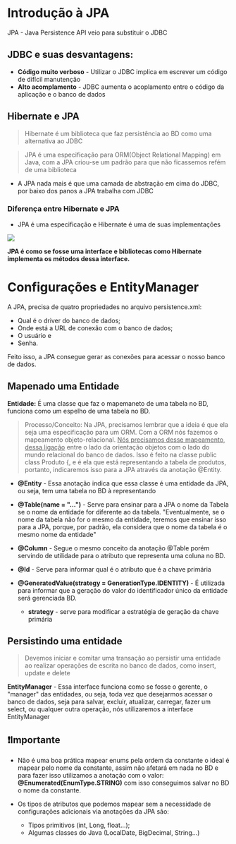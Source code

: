 # Introdução à JPA

JPA - Java Persistence API veio para substituir o JDBC

## JDBC e suas desvantagens:

- **Código muito verboso** - Utilizar o JDBC implica em escrever um código de difícil manutenção
- **Alto acomplamento** - JDBC aumenta o acoplamento entre o código da aplicação e o banco de dados

## Hibernate e JPA

> Hibernate é um biblioteca que faz persistência ao BD como uma alternativa ao JDBC

> JPA é uma especificação para ORM(Object Relational Mapping) em Java, com a JPA criou-se um padrão para que não
> ficassemos refém de uma biblioteca

- A JPA nada mais é que uma camada de abstração em cima do JDBC, por baixo dos panos a JPA trabalha com JDBC

### Diferença entre Hibernate e JPA

- JPA é uma especificação e Hibernate é uma de suas implementações

<image src="loja/image-jpa-implementacoes.png">

**JPA é como se fosse uma interface e bibliotecas como Hibernate implementa os métodos dessa interface.**

# Configurações e EntityManager

A JPA, precisa de quatro propriedades no arquivo persistence.xml:

- Qual é o driver do banco de dados;
- Onde está a URL de conexão com o banco de dados;
- O usuário e
- Senha.

Feito isso, a JPA consegue gerar as conexões para acessar o nosso banco de dados.

## Mapenado uma Entidade

**Entidade:** É uma classe que faz o mapemaneto de uma tabela no BD, funciona como um espelho de uma tabela no BD.

> Processo/Conceito: Na JPA, precisamos lembrar que a ideia é que ela seja uma especificação para um ORM. Com a ORM nós
> fazemos o mapeamento objeto-relacional. <u>Nós precisamos desse mapeamento, dessa ligação</u> entre o lado da
> orientação
> objetos com o lado do mundo relacional do banco de dados. Isso é feito na classe public class Produto {, e é ela que
> está representando a tabela de produtos, portanto, indicaremos isso para a JPA através da anotação @Entity.

- **@Entity** - Essa anotação indica que essa classe é uma entidade da JPA, ou seja, tem uma tabela no BD à
  representando


- **@Table(name = "...")** - Serve para ensinar para a JPA o nome da Tabela se o nome da entidade for diferente ao da
  tabela. "Eventualmente, se o nome da tabela não for o mesmo da entidade, teremos que ensinar isso para a JPA, porque,
  por padrão, ela considera que o nome da tabela é o mesmo nome da entidade"


- **@Column** - Segue o mesmo conceito da anotação @Table porém servindo de utilidade para o atributo que representa uma
  coluna no BD.


- **@Id** - Serve para informar qual é o atributo que é a chave primária


- **@GeneratedValue(strategy = GenerationType.IDENTITY)** - É utilizada para informar que a geração do valor do
  identificador único da entidade será gerenciada BD.
    - **strategy** - serve para modificar a estratégia de geração da chave primária

## Persistindo uma entidade

> Devemos iniciar e comitar uma transação ao persistir uma entidade ao realizar operações de escrita no banco de dados,
> como insert, update e delete


**EntityManager** - Essa interface funciona como se fosse o gerente, o "manager" das entidades, ou seja, toda vez que
desejarmos acessar o banco de dados, seja para salvar, excluir, atualizar, carregar, fazer um select, ou qualquer outra
operação, nós utilizaremos a interface EntityManager

## ❗Importante

* Não é uma boa prática mapear enums pela ordem da constante o ideal é mapear pelo nome da constante, assim não
  afetará em nada no BD e para fazer isso utilizamos a anotação com o valor: **@Enumerated(EnumType.STRING)** com isso
  conseguimos salvar no BD o nome da constante.


* Os tipos de atributos que podemos mapear sem a necessidade de configurações adicionais via anotações da JPA são:
    * Tipos primitivos (int, Long, float...);
    * Algumas classes do Java (LocalDate, BigDecimal, String...)